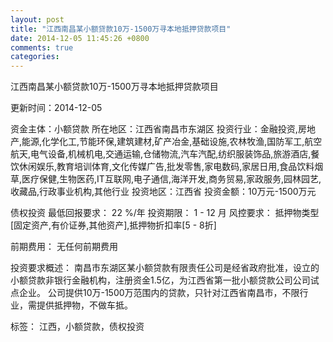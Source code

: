 ```yaml
---
layout: post
title: "江西南昌某小额贷款10万-1500万寻本地抵押贷款项目"
date: 2014-12-05 11:45:26 +0800
comments: true
categories: 
---
```

江西南昌某小额贷款10万-1500万寻本地抵押贷款项目



更新时间：2014-12-05

资金主体：小额贷款
所在地区：江西省南昌市东湖区
投资行业：金融投资,房地产,能源,化学化工,节能环保,建筑建材,矿产冶金,基础设施,农林牧渔,国防军工,航空航天,电气设备,机械机电,交通运输,仓储物流,汽车汽配,纺织服装饰品,旅游酒店,餐饮休闲娱乐,教育培训体育,文化传媒广告,批发零售,家电数码,家居日用,食品饮料烟草,医疗保健,生物医药,IT互联网,电子通信,海洋开发,商务贸易,家政服务,园林园艺,收藏品,行政事业机构,其他行业
投资地区：江西省
投资金额：10万元-1500万元

债权投资
最低回报要求：
                            22 %/年
                                                                                投资期限：
                            1 - 12 月
                                                                                                                                        风控要求：
                            抵押物类型[固定资产,有价证券,其他资产],抵押物折扣率[5 - 8折]

前期费用：
无任何前期费用

投资要求概述：
南昌市东湖区某小额贷款有限责任公司是经省政府批准，设立的小额贷款非银行金融机构，注册资金1.5亿，为江西省第一批小额贷款公司公司试点企业。 公司提供10万-1500万范围内的贷款，只针对江西省南昌市，不限行业，需提供抵押物，不做车抵。

标签：
江西，小额贷款，债权投资

